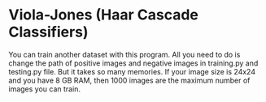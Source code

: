 # Viola-Jones (Haar Cascade Classifiers)

You can train another dataset with this program. All you need to do is change the path of positive images and negative images in training.py and testing.py file.
But it takes so many memories. If your image size is 24x24 and you have 8 GB RAM, then 1000 images are the maximum number of images you can train.
